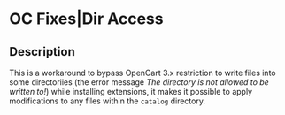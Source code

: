 #  OC Fixes|Dir Access

## Description
This is a workaround to bypass OpenCart 3.x restriction to write files into some directoriies (the error message *The directory is not allowed to be written to!*) while installing extensions, it makes it possible to apply modifications to any files within the `catalog` directory.
